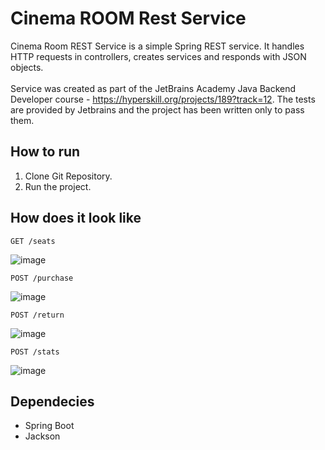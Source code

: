 # Cinema ROOM Rest Service
Cinema Room REST Service is a simple Spring REST service.
It handles HTTP requests in controllers, creates services and responds with JSON objects.
<br><br>
Service was created as part of the JetBrains Academy Java Backend Developer course - https://hyperskill.org/projects/189?track=12.
The tests are provided by Jetbrains and the project has been written only to pass them.

## How to run
1. Clone Git Repository.
2. Run the project.

## How does it look like
```shell
GET /seats
```
![image](https://user-images.githubusercontent.com/76888617/163678373-0a0a36e4-25de-4e24-9277-6c327c3e1633.png)

```shell
POST /purchase
```
![image](https://user-images.githubusercontent.com/76888617/163678216-f60c81b5-810e-4476-96c0-6650a763af5e.png)

```shell
POST /return
```
![image](https://user-images.githubusercontent.com/76888617/163678244-d1de147e-49fd-4bde-909f-466fa66ace44.png)

```shell
POST /stats
```
![image](https://user-images.githubusercontent.com/76888617/163678337-236e9ed2-c8ae-4990-baee-094b4b6d76e0.png)


## Dependecies
- Spring Boot
- Jackson
